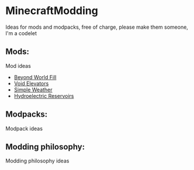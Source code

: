 # MinecraftModding
Ideas for mods and modpacks, free of charge, please make them someone, I'm a codelet

## Mods:
Mod ideas
* [Beyond World Fill](../main/Mods/BeyondWorldFill.md)
* [Void Elevators](../main/Mods/VoidElevators.md)
* [Simple Weather](../main/Mods/SimpleWeather.md)
* [Hydroelectric Reservoirs](../main/Mods/HydroelectricReservoirs.md)

## Modpacks:
Modpack ideas

## Modding philosophy:
Modding philosophy ideas
